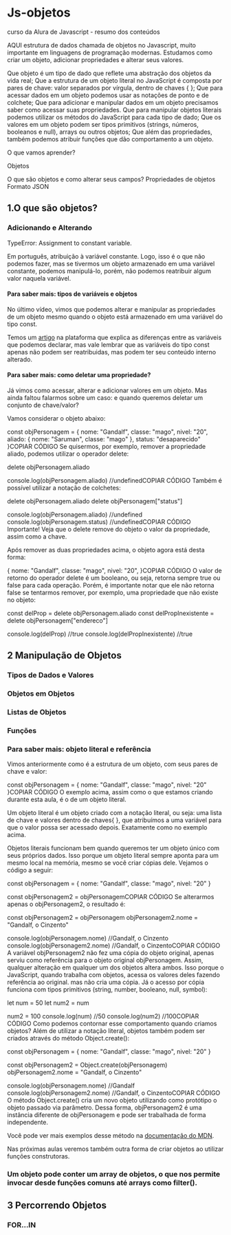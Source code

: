 # Js-objetos
curso da Alura de Javascript - resumo dos conteúdos

 AQUI
 estrutura de dados chamada de objetos no Javascript, muito importante em linguagens de programação modernas. Estudamos como criar um objeto, adicionar propriedades e alterar seus valores.

 Que objeto é um tipo de dado que reflete uma abstração dos objetos da vida real;
Que a estrutura de um objeto literal no JavaScript é composta por pares de chave: valor separados por vírgula, dentro de chaves { };
Que para acessar dados em um objeto podemos usar as notações de ponto e de colchete;
Que para adicionar e manipular dados em um objeto precisamos saber como acessar suas propriedades.
Que para manipular objetos literais podemos utilizar os métodos do JavaScript para cada tipo de dado;
Que os valores em um objeto podem ser tipos primitivos (strings, números, booleanos e null), arrays ou outros objetos;
Que além das propriedades, também podemos atribuir funções que dão comportamento a um objeto.


O que vamos aprender?

Objetos

O que são objetos e como alterar seus campos?
Propriedades de objetos
Formato JSON

## 1.O que são objetos?





### Adicionando e Alterando

TypeError: Assignment to constant variable.

Em português, atribuição à variável constante. Logo, isso é o que não podemos fazer, mas se tivermos um objeto armazenado em uma variável constante, podemos manipulá-lo, porém, não podemos reatribuir algum valor naquela variável.


#### Para saber mais: tipos de variáveis e objetos


No último vídeo, vimos que podemos alterar e manipular as propriedades de um objeto mesmo quando o objeto está armazenado em uma variável do tipo const.

Temos um [artigo](https://www.alura.com.br/artigos/entenda-diferenca-entre-var-let-e-const-no-javascript?_gl=1*1i9md25*_ga*MTAyMjIzNjI2OC4xNzAxODc3NTU5*_ga_1EPWSW3PCS*MTcwNjIwMjc0NC4yNy4xLjE3MDYyMDQ3NjYuMC4wLjA.*_fplc*SVZPSGslMkJQNlMyc2UxT2NCTmllYyUyQjEyVkslMkJLVzdGZUJWSko1cHY4akxYdFhwSjB2c3AlMkZ1RGdxTWxjY0FaZmVWeXJuWXRhZmNvUE9kcHd5WDY2MHpVTTNOblQlMkJlSElTYkJPYlZkaGp1VE9nZSUyRjR1YjQxU1FBNVRXS3dkazdnJTNEJTNE) na plataforma que explica as diferenças entre as variáveis que podemos declarar, mas vale lembrar que as variáveis do tipo const apenas não podem ser reatribuidas, mas podem ter seu conteúdo interno alterado.

#### Para saber mais: como deletar uma propriedade?


Já vimos como acessar, alterar e adicionar valores em um objeto. Mas ainda faltou falarmos sobre um caso: e quando queremos deletar um conjunto de chave/valor?

Vamos considerar o objeto abaixo:

const objPersonagem = {
 nome: "Gandalf",
 classe: "mago",
 nivel: "20",
 aliado: {
   nome: "Saruman",
   classe: "mago"
 },
 status: "desaparecido"
}COPIAR CÓDIGO
Se quisermos, por exemplo, remover a propriedade aliado, podemos utilizar o operador delete:

delete objPersonagem.aliado

console.log(objPersonagem.aliado) //undefinedCOPIAR CÓDIGO
Também é possível utilizar a notação de colchetes:

delete objPersonagem.aliado
delete objPersonagem["status"]

console.log(objPersonagem.aliado) //undefined
console.log(objPersonagem.status) //undefinedCOPIAR CÓDIGO
Importante! Veja que o delete remove do objeto o valor da propriedade, assim como a chave.

Após remover as duas propriedades acima, o objeto agora está desta forma:

{
 nome: "Gandalf",
 classe: "mago",
 nivel: "20",
}COPIAR CÓDIGO
O valor de retorno do operador delete é um booleano, ou seja, retorna sempre true ou false para cada operação. Porém, é importante notar que ele não retorna false se tentarmos remover, por exemplo, uma propriedade que não existe no objeto:

const delProp = delete objPersonagem.aliado
const delPropInexistente = delete objPersonagem["endereco"]

console.log(delProp) //true
console.log(delPropInexistente) //true



## 2 Manipulação de Objetos

### Tipos de Dados e Valores

### Objetos em Objetos

### Listas de Objetos

### Funções

### Para saber mais: objeto literal e referência


Vimos anteriormente como é a estrutura de um objeto, com seus pares de chave e valor:

const objPersonagem = {
 nome: "Gandalf",
 classe: "mago",
 nivel: "20"
}COPIAR CÓDIGO
O exemplo acima, assim como o que estamos criando durante esta aula, é o de um objeto literal.

Um objeto literal é um objeto criado com a notação literal, ou seja: uma lista de chave e valores dentro de chaves{ }, que atribuímos a uma variável para que o valor possa ser acessado depois. Exatamente como no exemplo acima.

Objetos literais funcionam bem quando queremos ter um objeto único com seus próprios dados. Isso porque um objeto literal sempre aponta para um mesmo local na memória, mesmo se você criar cópias dele. Vejamos o código a seguir:

const objPersonagem = {
 nome: "Gandalf",
 classe: "mago",
 nivel: "20"
}

const objPersonagem2 = objPersonagemCOPIAR CÓDIGO
Se alterarmos apenas o objPersonagem2, o resultado é:

const objPersonagem2 = objPersonagem
objPersonagem2.nome = "Gandalf, o Cinzento"

console.log(objPersonagem.nome) //Gandalf, o Cinzento
console.log(objPersonagem2.nome) //Gandalf, o CinzentoCOPIAR CÓDIGO
A variável objPersonagem2 não fez uma cópia do objeto original, apenas serviu como referência para o objeto original objPersonagem. Assim, qualquer alteração em qualquer um dos objetos altera ambos. Isso porque o JavaScript, quando trabalha com objetos, acessa os valores deles fazendo referência ao original. mas não cria uma cópia. Já o acesso por cópia funciona com tipos primitivos (string, number, booleano, null, symbol):

let num = 50
let num2 = num

num2 = 100
console.log(num) //50
console.log(num2) //100COPIAR CÓDIGO
Como podemos contornar esse comportamento quando criamos objetos? Além de utilizar a notação literal, objetos também podem ser criados através do método Object.create():

const objPersonagem = {
 nome: "Gandalf",
 classe: "mago",
 nivel: "20"
}

const objPersonagem2 = Object.create(objPersonagem)
objPersonagem2.nome = "Gandalf, o Cinzento"

console.log(objPersonagem.nome) //Gandalf
console.log(objPersonagem2.nome) //Gandalf, o CinzentoCOPIAR CÓDIGO
O método Object.create() cria um novo objeto utilizando como protótipo o objeto passado via parâmetro. Dessa forma, objPersonagem2 é uma instância diferente de objPersonagem e pode ser trabalhada de forma independente.

Você pode ver mais exemplos desse método na [documentação do MDN](https://developer.mozilla.org/pt-BR/docs/Web/JavaScript/Reference/Global_Objects/Object/create).

Nas próximas aulas veremos também outra forma de criar objetos ao utilizar funções construtoras.


### Um objeto pode conter um array de objetos, o que nos permite invocar desde funções comuns até arrays como filter().

## 3 Percorrendo Objetos

### FOR...IN






